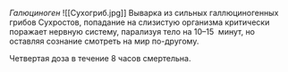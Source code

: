 *Галюциноген*
![[Сухогриб.jpg]]
Выварка из сильных галлюциногенных грибов Сухростов, попадание на слизистую организма критически поражает нервную систему, парализуя тело на 10–15  минут, но оставляя сознание смотреть на мир по-другому.

Четвертая доза в течение 8 часов смертельна.